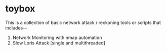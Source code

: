 # toybox 
This is a collection of basic network attack / reckoning tools or scripts that includes-- 
1. Network Monitoring with nmap automation
2. Slow Loris Attack [single and multithreaded]
